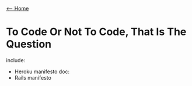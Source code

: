 [<-- Home](/readme.md)

# To Code Or Not To Code, That Is The Question

include:
- Heroku manifesto doc: 
- Rails manifesto
